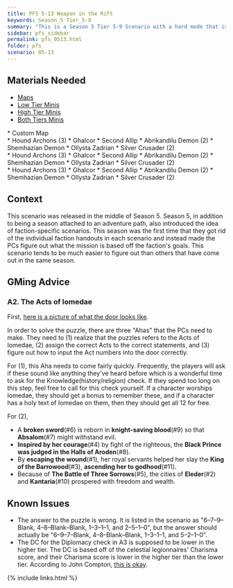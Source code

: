 ```yaml
---
title: PFS 5-13 Weapon in the Rift
keywords: Season_5 Tier_5-9
summary: "This is a Season 5 Tier 5-9 Scenario with a hard mode that is set in The Worldwound and involves dungeon crawling and puzzles."
sidebar: pfs_sidebar
permalink: pfs_0513.html
folder: pfs
scenario: 05-13
---
```


## Materials Needed

<ul id="profileTabs" class="nav nav-tabs">
    <li class="active"><a class="noCrossRef" href="#maps" data-toggle="tab">Maps</a></li>
    <li><a class="noCrossRef" href="#minislow" data-toggle="tab">Low Tier Minis</a></li>
    <li><a class="noCrossRef" href="#minishigh" data-toggle="tab">High Tier Minis</a></li>
    <li><a class="noCrossRef" href="#minisboth" data-toggle="tab">Both Tiers Minis</a></li>
</ul>
  <div class="tab-content">
<div role="tabpanel" class="tab-pane active" id="maps" markdown="1">
* Custom Map
</div>

<div role="tabpanel" class="tab-pane" id="minislow" markdown="1">
* Hound Archons (3)
* Ghalcor
* Second Allip
* Abrikandilu Demon (2)
* Shemhazian Demon
* Ollysta Zadrian
* Silver Crusader (2)


</div>

<div role="tabpanel" class="tab-pane" id="minishigh" markdown="1">
* Hound Archons (3)
* Ghalcor
* Second Allip
* Abrikandilu Demon (2)
* Shemhazian Demon
* Ollysta Zadrian
* Silver Crusader (2)

</div>

<div role="tabpanel" class="tab-pane" id="minisboth" markdown="1">
* Hound Archons (3)
* Ghalcor
* Second Allip
* Abrikandilu Demon (2)
* Shemhazian Demon
* Ollysta Zadrian
* Silver Crusader (2)

</div>
</div>

## Context

This scenario was released in the middle of Season 5. Season 5, in addition to being a season attached to an adventure path, also introduced the idea of faction-specific scenarios. This season was the first time that they got rid of the individual faction handouts in each scenario and instead made the PCs figure out what the mission is based off the faction's goals. This scenario tends to be much easier to figure out than others that have come out in the same season.

## GMing Advice

### A2. The Acts of Iomedae

First, [here is a picture of what the door looks like](http://pfsprep.com/e107_plugins/forum/forum_viewtopic.php?250).

In order to solve the puzzle, there are three "Ahas" that the PCs need to make. They need to (1) realize that the puzzles refers to the Acts of Iomedae, (2) assign the correct Acts to the correct statements, and (3) figure out how to input the Act numbers into the door correctly.

For (1), this Aha needs to come fairly quickly. Frequently, the players will ask if these sound like anything they've heard before which is a wonderful time to ask for the Knowledge(history/religion) check. If they spend too long on this step, feel free to call for this check yourself. If a character worships Iomedae, they should get a bonus to remember these, and if a character has a holy text of Iomedae on them, then they should get all 12 for free.

For (2), 

* A **broken sword**(\#6) is reborn in **knight-saving blood**(\#9) so that **Absalom**(\#7) might withstand evil.
* **Inspired by her courage**(\#4) by fight of the righteous, the **Black Prince was judged in the Halls of Aroden**(\#8).
* By **escaping the wound**(\#1), her royal servants helped her slay the **King of the Barrowood**(\#3), **ascending her to godhood**(\#11).
* Because of **The Battle of Three Sorrows**(\#5), the cities of **Eleder**(\#2) and **Kantaria**(\#10) prospered with freedom and wealth.

## Known Issues

* The answer to the puzzle is wrong. It is listed in the scenario as "6–7–9–Blank, 4–8–Blank–Blank, 1–3–1–1, and 2–5–1–0", but the answer should actually be "6–9–7–Blank, 4–8–Blank–Blank, 1–3–1–1, and 5–2–1–0".
* The DC for the Diplomacy check in A3 is supposed to be lower in the higher tier. The DC is based off of the celestial legionnaires' Charisma score, and their Charisma score is lower in the higher tier than the lower tier. According to John Compton, [this is okay](http://paizo.com/threads/rzs2qmss?513-Weapon-in-the-Rift-GM-Discussion-Spoilers#8).

{% include links.html %}

